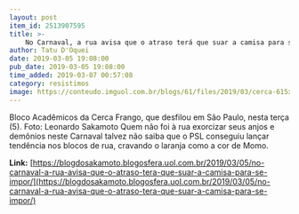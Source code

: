 ```yaml
---
layout: post
item_id: 2513907595
title: >-
    No Carnaval, a rua avisa que o atraso terá que suar a camisa para se impor
author: Tatu D'Oquei
date: 2019-03-05 19:08:00
pub_date: 2019-03-05 19:08:00
time_added: 2019-03-07 00:57:08
category: resistimos
image: https://conteudo.imguol.com.br/blogs/61/files/2019/03/cerca-615x300.jpg
---
```


Bloco Acadêmicos da Cerca Frango, que desfilou em São Paulo, nesta terça (5). Foto: Leonardo Sakamoto Quem não foi à rua exorcizar seus anjos e demônios neste Carnaval talvez não saiba que o PSL conseguiu lançar tendência nos blocos de rua, cravando o laranja como a cor de Momo.

**Link:** [https://blogdosakamoto.blogosfera.uol.com.br/2019/03/05/no-carnaval-a-rua-avisa-que-o-atraso-tera-que-suar-a-camisa-para-se-impor/](https://blogdosakamoto.blogosfera.uol.com.br/2019/03/05/no-carnaval-a-rua-avisa-que-o-atraso-tera-que-suar-a-camisa-para-se-impor/)

